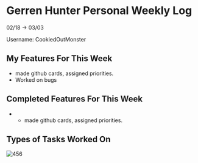 # Gerren Hunter Personal Weekly Log

02/18 -> 03/03

Username: CookiedOutMonster

## My Features For This Week

- made github cards, assigned priorities.
- Worked on bugs 


## Completed Features For This Week
- - made github cards, assigned priorities.

## Types of Tasks Worked On




![456](https://github.com/COSC-499-W2023/year-long-project-team-21/assets/44909431/a64f7bae-fcde-4575-873a-ed26e776ca7e)
